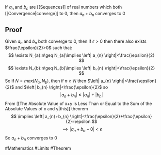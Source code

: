 If $a_{n}$ and $b_{n}$ are [[Sequences]] of real numbers which both [[Convergence|converge]] to 0, then $a_{n}+b_{n}$ converges to 0
## Proof
Given $a_{n}$ and $b_{n}$ both converge to 0, then if $\epsilon>0$ then there also exists $\frac{\epsilon}{2}>0$ such that:
$$
\exists N_{a}:n\geq N_{a}\implies \left| a_{n} \right|<\frac{\epsilon}{2}
$$
$$
\exists N_{b}:n\geq N_{b}\implies \left| b_{n} \right|<\frac{\epsilon}{2}
$$
So if $N=max(N_{a},N_{b})$, then if $n\geq N$ then $\left| a_{n} \right|<\frac{\epsilon}{2}$ and $\left| b_{n} \right|<\frac{\epsilon}{2}$ so
$$
\left| a_{n}+b_{n} \right|\leq \left| a_{n} \right|+\left| b_{n} \right|
$$
From [[The Absolute Value of x+y is Less Than or Equal    to the Sum of the Absolute Values of x and y|this]] theorem
$$
\implies \left| a_{n}+b_{n} \right|<\frac{\epsilon}{2}+\frac{\epsilon}{2}=\epsilon 
$$
$$
\implies \left| a_{n}+b_{n}-0 \right|<\epsilon
$$
So $a_{n}+b_{n}$ converges to 0


#Mathematics #Limits #Theorem 
